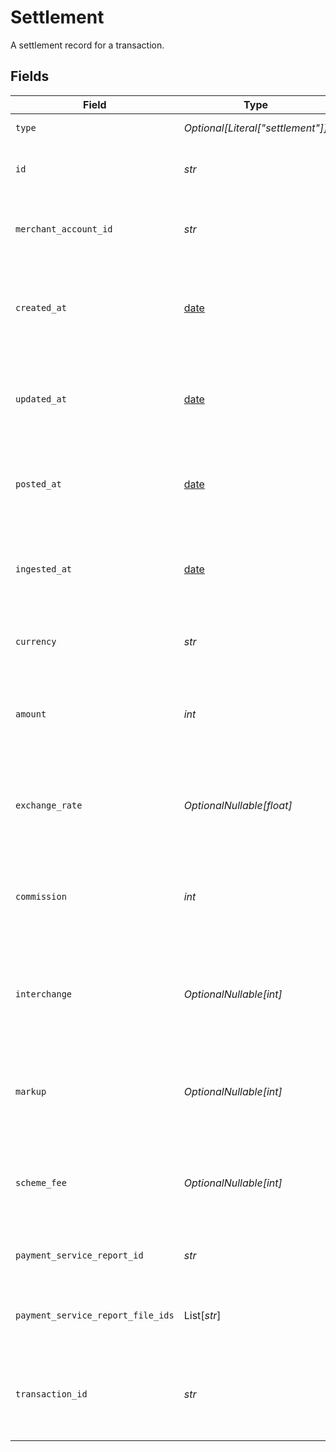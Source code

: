 # Settlement

A settlement record for a transaction.


## Fields

| Field                                                                  | Type                                                                   | Required                                                               | Description                                                            | Example                                                                |
| ---------------------------------------------------------------------- | ---------------------------------------------------------------------- | ---------------------------------------------------------------------- | ---------------------------------------------------------------------- | ---------------------------------------------------------------------- |
| `type`                                                                 | *Optional[Literal["settlement"]]*                                      | :heavy_minus_sign:                                                     | Always 'settlement'.                                                   | settlement                                                             |
| `id`                                                                   | *str*                                                                  | :heavy_check_mark:                                                     | The unique identifier for the settlement.                              | b1e2c3d4-5678-1234-9abc-1234567890ab                                   |
| `merchant_account_id`                                                  | *str*                                                                  | :heavy_check_mark:                                                     | The merchant account this settlement belongs to.                       | default                                                                |
| `created_at`                                                           | [date](https://docs.python.org/3/library/datetime.html#date-objects)   | :heavy_check_mark:                                                     | The date and time the settlement was created, in ISO 8601 format.      | 2024-06-01T12:00:00.000Z                                               |
| `updated_at`                                                           | [date](https://docs.python.org/3/library/datetime.html#date-objects)   | :heavy_check_mark:                                                     | The date and time the settlement was last updated, in ISO 8601 format. | 2024-06-01T12:00:00.000Z                                               |
| `posted_at`                                                            | [date](https://docs.python.org/3/library/datetime.html#date-objects)   | :heavy_check_mark:                                                     | The date and time the settlement was posted, in ISO 8601 format.       | 2024-06-01T12:00:00.000Z                                               |
| `ingested_at`                                                          | [date](https://docs.python.org/3/library/datetime.html#date-objects)   | :heavy_check_mark:                                                     | The date and time the settlement was ingested, in ISO 8601 format.     | 2024-06-01T12:00:00.000Z                                               |
| `currency`                                                             | *str*                                                                  | :heavy_check_mark:                                                     | ISO 4217 currency code for the settlement.                             | EUR                                                                    |
| `amount`                                                               | *int*                                                                  | :heavy_check_mark:                                                     | The total settled amount in the smallest currency unit (e.g. cents).   | 1100                                                                   |
| `exchange_rate`                                                        | *OptionalNullable[float]*                                              | :heavy_minus_sign:                                                     | The exchange rate used for settlement, if applicable.                  | 1                                                                      |
| `commission`                                                           | *int*                                                                  | :heavy_check_mark:                                                     | The commission amount deducted in the smallest currency unit.          | 100                                                                    |
| `interchange`                                                          | *OptionalNullable[int]*                                                | :heavy_minus_sign:                                                     | The interchange fee, if applicable, in the smallest currency unit.     | 50                                                                     |
| `markup`                                                               | *OptionalNullable[int]*                                                | :heavy_minus_sign:                                                     | The markup fee, if applicable, in the smallest currency unit.          | 10                                                                     |
| `scheme_fee`                                                           | *OptionalNullable[int]*                                                | :heavy_minus_sign:                                                     | The scheme fee, if applicable, in the smallest currency unit.          | 5                                                                      |
| `payment_service_report_id`                                            | *str*                                                                  | :heavy_check_mark:                                                     | The report ID from the payment service.                                | a1b2c3d4-5678-1234-9abc-1234567890ab                                   |
| `payment_service_report_file_ids`                                      | List[*str*]                                                            | :heavy_check_mark:                                                     | List of file IDs for the payment service report.                       | [<br/>"f1e2d3c4-5678-1234-9abc-1234567890ab"<br/>]                     |
| `transaction_id`                                                       | *str*                                                                  | :heavy_check_mark:                                                     | The transaction this settlement is associated with.                    | 7099948d-7286-47e4-aad8-b68f7eb44591                                   |